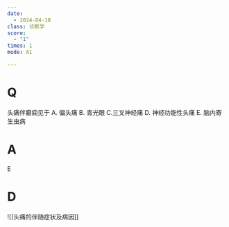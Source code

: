```yaml
---
date:
  - 2024-04-18
class: 诊断学
score:
  - "1"
times: 1
mode: A1

---
```



# Q
头痛伴癫痫见于
A. 偏头痛 
B. 青光眼 
C.三叉神经痛
D. 神经功能性头痛 
E. 脑内寄生虫病

# A

E



# D
![[头痛的伴随症状及病因]]
